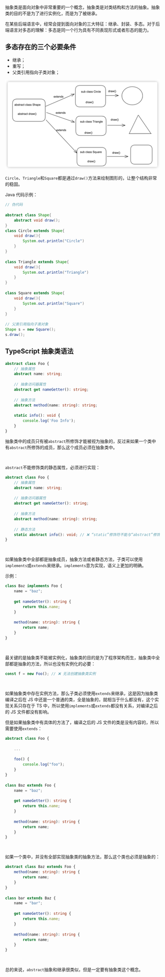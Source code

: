 抽象类是面向对象中非常重要的一个概念，抽象类是对类结构和方法的抽象。抽象类的目的不是为了进行实例化，而是为了被继承。

在某些后端语言中，经常会提到面向对象的三大特征：继承、封装、多态。对于后端语言对多态的理解：多态是同一个行为具有不同表现形式或者形态的能力。

##  多态存在的三个必要条件

+ 继承；
+ 重写；
+ 父类引用指向子类对象；

![](imgs/1735804815241-f3bb1681-5268-4f37-b702-8dc8cb718411.png)

`Circle`、`Triangle`和`Square`都是通过`draw()`方法来绘制图形的，让整个结构非常的稳固。

Java 代码示例：

```java
// 伪代码

abstract class Shape{
    abstract void draw();
}
class Circle extends Shape{
    void draw(){
        System.out.println("Circle")
    }
}

class Triangle extends Shape{
    void draw(){
        System.out.println("Triangle")
    }
}

class Square extends Shape{
    void draw(){
        System.out.println("Square")
    }
}

// 父类引用指向子类对象
Shape s = new Square();
s.draw();
```

##  TypeScript 抽象类语法

```typescript
abstract class Foo {
    // 抽象属性
    abstract name: string;

    // 抽象访问器属性
    abstract get nameGetter(): string;

    // 抽象方法
    abstract method(name: string): string;

    static info(): void {
        console.log('Foo Info');
    }
}
```

抽象类中的成员只有被`abstract`所修饰才能被视为抽象的，反过来如果一个类中有`abstract`所修饰的成员，那么这个成员必须在抽象类中。

<br />

`abstract`不能修饰类的静态属性，必须进行实现：

```typescript
abstract class Foo {
    // 抽象属性
    abstract name: string;

    // 抽象访问器属性
    abstract get nameGetter(): string;

    // 抽象方法
    abstract method(name: string): string;

    // 静态方法
    static abstract info(): void; // ❌ “static”修饰符不能与“abstract”修饰符一起使用
}
```

<br />

如果抽象类中全部都是抽象成员，抽象方法或者静态方法，子类可以使用`implements`或`extends`来继承。`implements`意为实现，语义上更加的明确。

示例：

```typescript
class Baz implements Foo {
    name = "baz";

    get nameGetter(): string {
        return this.name;
    }

    method(name: string): string {
        return name;
    }
}
```

<br />

最关键的是抽象类不能被实例化，抽象类的目的是为了程序架构而生，抽象类中全部都是抽象的方法，所以也没有实例化的必要：

```typescript
const f = new Foo(); // ❌ 无法创建抽象类实例
```

<br />

<XTextLight>如果抽象类中存在实例方法，那么子类必须使用`extends`来继承，</XTextLight>这是因为抽象类编译之后在 JS 中还是一个普通的类，全是抽象的，就相当于什么都没有，这个实现关系只存在于 TS 中，所以使用`implements`或`extends`都没有关系，对编译之后的 JS 文件都没有影响。

但是如果抽象类中有具体的方法了，编译之后的 JS 文件的类是没有内容的，所以需要使用`extends`：

```typescript
abstract class Foo {

    ...

    foo() {
        console.log("foo");
    }
}

class Baz extends Foo {
    name = "baz";

    get nameGetter(): string {
        return this.name;
    }

    method(name: string): string {
        return name;
    }
}
```

<br />

如果一个类中，并没有全部实现抽象类的抽象方法，那么这个类也必须是抽象的：

```typescript
abstract class Baz extends Foo {
    method(name: string): string {
        return name;
    }
}

class bar extends Baz {
    name = "bar";

    get nameGetter(): string {
        return this.name;
    }

    method(name: string): string {
        return name;
    }
}
```

<br />

总的来说，`abstract`抽象和继承很类似，但是一定要有抽象类这个概念。

